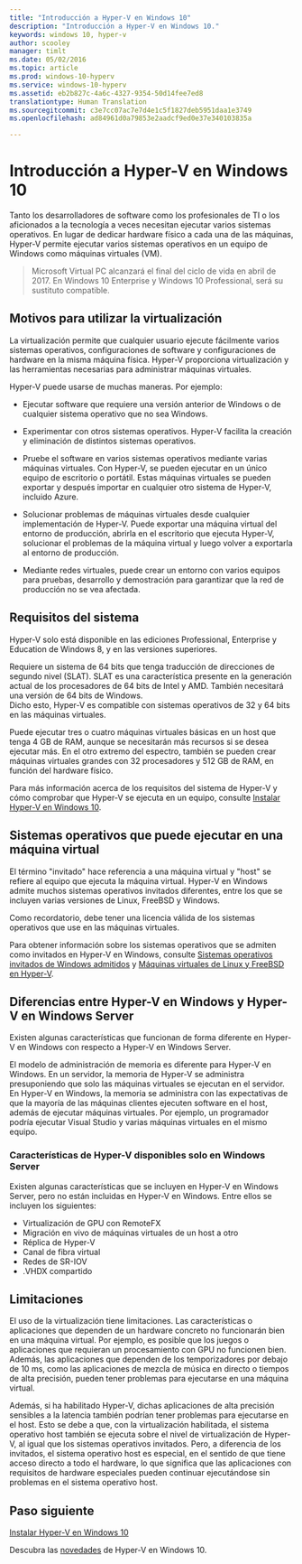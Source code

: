 ```yaml
---
title: "Introducción a Hyper-V en Windows 10"
description: "Introducción a Hyper-V en Windows 10."
keywords: windows 10, hyper-v
author: scooley
manager: timlt
ms.date: 05/02/2016
ms.topic: article
ms.prod: windows-10-hyperv
ms.service: windows-10-hyperv
ms.assetid: eb2b827c-4a6c-4327-9354-50d14fee7ed8
translationtype: Human Translation
ms.sourcegitcommit: c3e7cc07ac7e7d4e1c5f1827deb5951daa1e3749
ms.openlocfilehash: ad84961d0a79853e2aadcf9ed0e37e340103835a

---
```


# Introducción a Hyper-V en Windows 10

Tanto los desarrolladores de software como los profesionales de TI o los aficionados a la tecnología a veces necesitan ejecutar varios sistemas operativos.  En lugar de dedicar hardware físico a cada una de las máquinas, Hyper-V permite ejecutar varios sistemas operativos en un equipo de Windows como máquinas virtuales (VM).

> Microsoft Virtual PC alcanzará el final del ciclo de vida en abril de 2017. En Windows 10 Enterprise y Windows 10 Professional, será su sustituto compatible.  

## Motivos para utilizar la virtualización
La virtualización permite que cualquier usuario ejecute fácilmente varios sistemas operativos, configuraciones de software y configuraciones de hardware en la misma máquina física.  Hyper-V proporciona virtualización y las herramientas necesarias para administrar máquinas virtuales.

Hyper-V puede usarse de muchas maneras. Por ejemplo:

* Ejecutar software que requiere una versión anterior de Windows o de cualquier sistema operativo que no sea Windows. 

* Experimentar con otros sistemas operativos. Hyper-V facilita la creación y eliminación de distintos sistemas operativos.

* Pruebe el software en varios sistemas operativos mediante varias máquinas virtuales. Con Hyper-V, se pueden ejecutar en un único equipo de escritorio o portátil. Estas máquinas virtuales se pueden exportar y después importar en cualquier otro sistema de Hyper-V, incluido Azure.

* Solucionar problemas de máquinas virtuales desde cualquier implementación de Hyper-V. Puede exportar una máquina virtual del entorno de producción, abrirla en el escritorio que ejecuta Hyper-V, solucionar el problemas de la máquina virtual y luego volver a exportarla al entorno de producción. 

* Mediante redes virtuales, puede crear un entorno con varios equipos para pruebas, desarrollo y demostración para garantizar que la red de producción no se vea afectada.

## Requisitos del sistema
Hyper-V solo está disponible en las ediciones Professional, Enterprise y Education de Windows 8, y en las versiones superiores.

Requiere un sistema de 64 bits que tenga traducción de direcciones de segundo nivel (SLAT). SLAT es una característica presente en la generación actual de los procesadores de 64 bits de Intel y AMD.  También necesitará una versión de 64 bits de Windows.  
Dicho esto, Hyper-V es compatible con sistemas operativos de 32 y 64 bits en las máquinas virtuales.

Puede ejecutar tres o cuatro máquinas virtuales básicas en un host que tenga 4 GB de RAM, aunque se necesitarán más recursos si se desea ejecutar más. En el otro extremo del espectro, también se pueden crear máquinas virtuales grandes con 32 procesadores y 512 GB de RAM, en función del hardware físico.

Para más información acerca de los requisitos del sistema de Hyper-V y cómo comprobar que Hyper-V se ejecuta en un equipo, consulte [Instalar Hyper-V en Windows 10](..\quick_start\walkthrough_install.md).


## Sistemas operativos que puede ejecutar en una máquina virtual
El término "invitado" hace referencia a una máquina virtual y "host" se refiere al equipo que ejecuta la máquina virtual. Hyper-V en Windows admite muchos sistemas operativos invitados diferentes, entre los que se incluyen varias versiones de Linux, FreeBSD y Windows. 

Como recordatorio, debe tener una licencia válida de los sistemas operativos que use en las máquinas virtuales. 

Para obtener información sobre los sistemas operativos que se admiten como invitados en Hyper-V en Windows, consulte [Sistemas operativos invitados de Windows admitidos](supported_guest_os.md) y [Máquinas virtuales de Linux y FreeBSD en Hyper-V](https://technet.microsoft.com/library/dn531030.aspx). 


## Diferencias entre Hyper-V en Windows y Hyper-V en Windows Server
Existen algunas características que funcionan de forma diferente en Hyper-V en Windows con respecto a Hyper-V en Windows Server. 

El modelo de administración de memoria es diferente para Hyper-V en Windows. En un servidor, la memoria de Hyper-V se administra presuponiendo que solo las máquinas virtuales se ejecutan en el servidor. En Hyper-V en Windows, la memoria se administra con las expectativas de que la mayoría de las máquinas clientes ejecuten software en el host, además de ejecutar máquinas virtuales. Por ejemplo, un programador podría ejecutar Visual Studio y varias máquinas virtuales en el mismo equipo.

### Características de Hyper-V disponibles solo en Windows Server
Existen algunas características que se incluyen en Hyper-V en Windows Server, pero no están incluidas en Hyper-V en Windows. Entre ellos se incluyen los siguientes:

* Virtualización de GPU con RemoteFX 
* Migración en vivo de máquinas virtuales de un host a otro
* Réplica de Hyper-V
* Canal de fibra virtual
* Redes de SR-IOV
* .VHDX compartido

## Limitaciones
El uso de la virtualización tiene limitaciones. Las características o aplicaciones que dependen de un hardware concreto no funcionarán bien en una máquina virtual. Por ejemplo, es posible que los juegos o aplicaciones que requieran un procesamiento con GPU no funcionen bien. Además, las aplicaciones que dependen de los temporizadores por debajo de 10 ms, como las aplicaciones de mezcla de música en directo o tiempos de alta precisión, pueden tener problemas para ejecutarse en una máquina virtual.

Además, si ha habilitado Hyper-V, dichas aplicaciones de alta precisión sensibles a la latencia también podrían tener problemas para ejecutarse en el host.  Esto se debe a que, con la virtualización habilitada, el sistema operativo host también se ejecuta sobre el nivel de virtualización de Hyper-V, al igual que los sistemas operativos invitados. Pero, a diferencia de los invitados, el sistema operativo host es especial, en el sentido de que tiene acceso directo a todo el hardware, lo que significa que las aplicaciones con requisitos de hardware especiales pueden continuar ejecutándose sin problemas en el sistema operativo host.

## Paso siguiente
[Instalar Hyper-V en Windows 10](..\quick_start\walkthrough_install.md) 

Descubra las [novedades](whats_new.md) de Hyper-V en Windows 10.




<!--HONumber=Jul16_HO2-->


